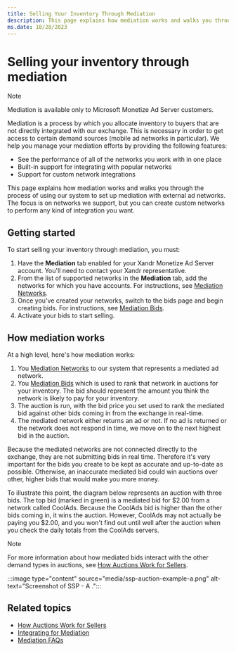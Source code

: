 ```yaml
---
title: Selling Your Inventory Through Mediation
description: This page explains how mediation works and walks you through the process of using our system to set up mediation with external ad networks. 
ms.date: 10/28/2023
---
```



# Selling your inventory through mediation

> [!NOTE]
> Mediation is available only to Microsoft Monetize Ad Server customers. 

Mediation is a process by which you allocate inventory to buyers that
are not directly integrated with our exchange. This is necessary in
order to get access to certain demand sources (mobile ad networks in
particular). We help you manage your mediation efforts by providing the
following features:

- See the performance of all of the networks you work with in one place
- Built-in support for integrating with popular networks
- Support for custom network integrations

This page explains how mediation works and walks you through the process
of using our system to set up mediation with external ad networks. The
focus is on networks we support, but you can create custom networks to
perform any kind of integration you want.

## Getting started

To start selling your inventory through mediation, you must:

1. Have the **Mediation** tab enabled for your Xandr
    Monetize Ad Server account. You'll need to contact your
    Xandr representative.
1. From the list of supported networks in the **Mediation** tab, add
    the networks for which you have accounts. For instructions, see [Mediation Networks](mediation-networks.md).
1. Once you've created your networks, switch to the bids page and begin
    creating bids. For instructions, see [Mediation Bids](mediation-bids.md).
1. Activate your bids to start selling.

## How mediation works

At a high level, here's how mediation works:

1. You [Mediation Networks](mediation-networks.md) to our system that represents a mediated ad network.
1. You [Mediation Bids](mediation-bids.md)
    which is used to rank that network in auctions for your inventory.
    The bid should represent the amount you think the network is likely
    to pay for your inventory.
1. The auction is run, with the bid price you set used to rank the
    mediated bid against other bids coming in from the exchange in
    real-time.
1. The mediated network either returns an ad or not. If no ad is
    returned or the network does not respond in time, we move on to the
    next highest bid in the auction.

Because the mediated networks are not connected directly to the
exchange, they are not submitting bids in real time. Therefore it's very
important for the bids you create to be kept as accurate and up-to-date
as possible. Otherwise, an inaccurate mediated bid could win auctions
over other, higher bids that would make you more money.

To illustrate this point, the diagram below represents an auction with
three bids. The top bid (marked in green) is a mediated bid for $2.00
from a network called CoolAds. Because the CoolAds bid is higher than
the other bids coming in, it wins the auction. However, CoolAds may not
actually be paying you $2.00, and you won't find out until well after
the auction when you check the daily totals from the CoolAds servers.

> [!NOTE]
> For more information about how mediated bids interact with the other demand types in auctions, see [How Auctions Work for Sellers](mediation-how-auctions-work-for-sellers.md).

:::image type="content" source="media/ssp-auction-example-a.png" alt-text="Screenshot of SSP - A .":::

## Related topics

- [How Auctions Work for Sellers](mediation-how-auctions-work-for-sellers.md)
- [Integrating for Mediation](mediation-integrating-for-mediation.md)
- [Mediation FAQs](mediation-faqs.md)